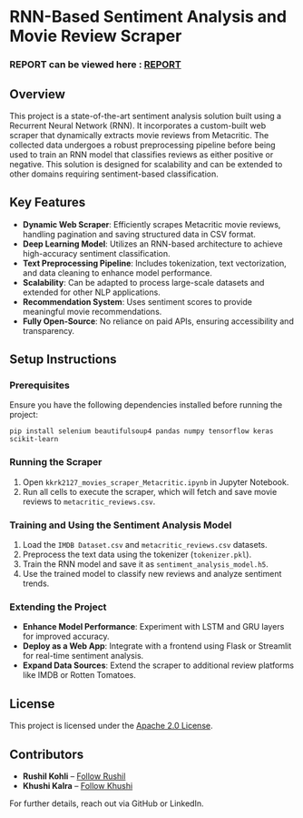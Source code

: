 # **RNN-Based Sentiment Analysis and Movie Review Scraper**
### REPORT can be viewed here : [REPORT](https://colab.research.google.com/drive/1SwmSA3cbYHQ3k986Z_0mMZtd2cGmWupF?usp=sharing)
## **Overview**

This project is a state-of-the-art sentiment analysis solution built using a Recurrent Neural Network (RNN). It incorporates a custom-built web scraper that dynamically extracts movie reviews from Metacritic. The collected data undergoes a robust preprocessing pipeline before being used to train an RNN model that classifies reviews as either positive or negative. This solution is designed for scalability and can be extended to other domains requiring sentiment-based classification.

## **Key Features**

* **Dynamic Web Scraper**: Efficiently scrapes Metacritic movie reviews, handling pagination and saving structured data in CSV format.  
* **Deep Learning Model**: Utilizes an RNN-based architecture to achieve high-accuracy sentiment classification.  
* **Text Preprocessing Pipeline**: Includes tokenization, text vectorization, and data cleaning to enhance model performance.  
* **Scalability**: Can be adapted to process large-scale datasets and extended for other NLP applications.  
* **Recommendation System**: Uses sentiment scores to provide meaningful movie recommendations.  
* **Fully Open-Source**: No reliance on paid APIs, ensuring accessibility and transparency.

## **Setup Instructions**

### **Prerequisites**

Ensure you have the following dependencies installed before running the project:
```
pip install selenium beautifulsoup4 pandas numpy tensorflow keras scikit-learn
```
### **Running the Scraper**

1. Open `kkrk2127_movies_scraper_Metacritic.ipynb` in Jupyter Notebook.  
2. Run all cells to execute the scraper, which will fetch and save movie reviews to `metacritic_reviews.csv`.

### **Training and Using the Sentiment Analysis Model**

1. Load the `IMDB Dataset.csv` and `metacritic_reviews.csv` datasets.  
2. Preprocess the text data using the tokenizer (`tokenizer.pkl`).  
3. Train the RNN model and save it as `sentiment_analysis_model.h5`.  
4. Use the trained model to classify new reviews and analyze sentiment trends.

### **Extending the Project**

* **Enhance Model Performance**: Experiment with LSTM and GRU layers for improved accuracy.  
* **Deploy as a Web App**: Integrate with a frontend using Flask or Streamlit for real-time sentiment analysis.  
* **Expand Data Sources**: Extend the scraper to additional review platforms like IMDB or Rotten Tomatoes.

## **License**

This project is licensed under the [Apache 2.0 License](https://github.com/Rushil-K/Deep-Learning/blob/main/LICENSE).

## **Contributors**

* **Rushil Kohli** – [Follow Rushil](https://github.com/Rushil-K)  
* **Khushi Kalra** – [Follow Khushi](https://github.com/KhushiKalra21)

For further details, reach out via GitHub or LinkedIn.
